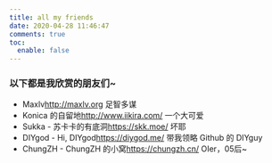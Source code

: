 ```yaml
---
title: all my friends
date: 2020-04-28 11:46:47
comments: true
toc:
  enable: false
---
```


<link rel="stylesheet" href="index.css">

### 以下都是我欣赏的朋友们~

- <span class="name">Maxlv</span><http://maxlv.org>
  <span class="intro">足智多谋</span>
- <span class="name">Konica 的自留地</span><http://www.iikira.com/>
  <span class="intro">一个大可爱</span>
- <span class="name">Sukka - 苏卡卡的有底洞</span><https://skk.moe/>
  <span class="intro">坏耶</span>
- <span class="name">DIYgod - Hi, DIYgod</span><https://diygod.me/>
  <span class="intro">带我领略 Github 的 DIYguy</span>
- <span class="name">ChungZH - ChungZH 的小窝</span><https://chungzh.cn/>
  <span class="intro">OIer，05后~</span>
